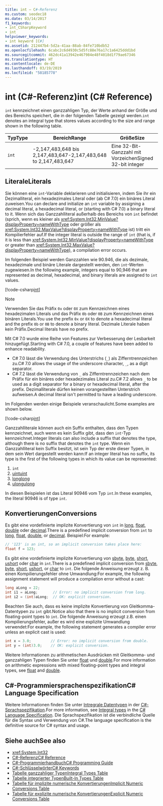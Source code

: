 ```yaml
---
title: int – C#-Referenz
ms.custom: seodec18
ms.date: 03/14/2017
f1_keywords:
- int_CSharpKeyword
- int
helpviewer_keywords:
- int keyword [C#]
ms.assetid: 212447b4-5d2a-41aa-88ab-84fe710bdb52
ms.openlocfilehash: 6cabc2c6d4930c5d5fc88e76a17c1a6425ddd1bd
ms.sourcegitcommit: 462dc41a13942e467984e48f4018d1f79ae67346
ms.translationtype: HT
ms.contentlocale: de-DE
ms.lasthandoff: 03/19/2019
ms.locfileid: "58185778"
---
```

# <a name="int-c-reference"></a><span data-ttu-id="e9800-102">int (C#-Referenz)</span><span class="sxs-lookup"><span data-stu-id="e9800-102">int (C# Reference)</span></span>

<span data-ttu-id="e9800-103">`int` kennzeichnet einen ganzzahligen Typ, der Werte anhand der Größe und des Bereichs speichert, die in der folgenden Tabelle gezeigt werden.</span><span class="sxs-lookup"><span data-stu-id="e9800-103">`int` denotes an integral type that stores values according to the size and range shown in the following table.</span></span>

|<span data-ttu-id="e9800-104">Typ</span><span class="sxs-lookup"><span data-stu-id="e9800-104">Type</span></span>|<span data-ttu-id="e9800-105">Bereich</span><span class="sxs-lookup"><span data-stu-id="e9800-105">Range</span></span>|<span data-ttu-id="e9800-106">Größe</span><span class="sxs-lookup"><span data-stu-id="e9800-106">Size</span></span>|<span data-ttu-id="e9800-107">.NET-Typ</span><span class="sxs-lookup"><span data-stu-id="e9800-107">.NET type</span></span>|
|----------|-----------|----------|-------------------------|
|`int`|<span data-ttu-id="e9800-108">-2,147,483,648 bis 2,147,483,647</span><span class="sxs-lookup"><span data-stu-id="e9800-108">-2,147,483,648 to 2,147,483,647</span></span>|<span data-ttu-id="e9800-109">Eine 32-Bit-Ganzzahl mit Vorzeichen</span><span class="sxs-lookup"><span data-stu-id="e9800-109">Signed 32-bit integer</span></span>|<xref:System.Int32?displayProperty=nameWithType>|

## <a name="literals"></a><span data-ttu-id="e9800-110">Literale</span><span class="sxs-lookup"><span data-stu-id="e9800-110">Literals</span></span>

<span data-ttu-id="e9800-111">Sie können eine `int`-Variable deklarieren und initialisieren, indem Sie ihr ein Dezimalliteral, ein hexadezimales Literal oder (ab C# 7.0) ein binäres Literal zuweisen.</span><span class="sxs-lookup"><span data-stu-id="e9800-111">You can declare and initialize an `int` variable by assigning a decimal literal, a hexadecimal literal, or (starting with C# 7.0) a binary literal to it.</span></span>  <span data-ttu-id="e9800-112">Wenn sich das Ganzzahlliteral außerhalb des Bereichs von `int` befindet (sprich, wenn es kleiner als <xref:System.Int32.MinValue?displayProperty=nameWithType> oder größer als <xref:System.Int32.MaxValue?displayProperty=nameWithType> ist) tritt ein Kompilierfehler auf.</span><span class="sxs-lookup"><span data-stu-id="e9800-112">If the integer literal is outside the range of `int` (that is, if it is less than <xref:System.Int32.MinValue?displayProperty=nameWithType> or greater than <xref:System.Int32.MaxValue?displayProperty=nameWithType>), a compilation error occurs.</span></span>

<span data-ttu-id="e9800-113">Im folgenden Beispiel werden Ganzzahlen wie 90.946, die als dezimale, hexadezimale und binäre Literale dargestellt werden, den `int`-Werten zugewiesen.</span><span class="sxs-lookup"><span data-stu-id="e9800-113">In the following example, integers equal to 90,946 that are represented as decimal, hexadecimal, and binary literals are assigned to `int` values.</span></span>

[!code-csharp[int](../../../../samples/snippets/csharp/language-reference/keywords/numeric-literals.cs#Int)]

> [!NOTE]
> <span data-ttu-id="e9800-114">Verwenden Sie das Präfix `0x` oder `0X` zum Kennzeichnen eines hexadezimalen Literals und das Präfix `0b` oder `0B` zum Kennzeichnen eines binären Literals.</span><span class="sxs-lookup"><span data-stu-id="e9800-114">You use the prefix `0x` or `0X` to denote a hexadecimal literal and the prefix `0b` or `0B` to denote a binary literal.</span></span> <span data-ttu-id="e9800-115">Dezimale Literale haben kein Präfix.</span><span class="sxs-lookup"><span data-stu-id="e9800-115">Decimal literals have no prefix.</span></span>

<span data-ttu-id="e9800-116">Mit C# 7.0 wurde eine Reihe von Features zur Verbesserung der Lesbarkeit hinzugefügt.</span><span class="sxs-lookup"><span data-stu-id="e9800-116">Starting with C# 7.0, a couple of features have been added to enhance readability.</span></span>
- <span data-ttu-id="e9800-117">C# 7.0 lässt die Verwendung des Unterstrichs (`_`) als Zifferntrennzeichen zu.</span><span class="sxs-lookup"><span data-stu-id="e9800-117">C# 7.0 allows the usage of the underscore character, `_`, as a digit separator.</span></span>
- <span data-ttu-id="e9800-118">C# 7.2 lässt die Verwendung von `_` als Zifferntrennzeichen nach dem Präfix für ein binäres oder hexadezimales Literal zu.</span><span class="sxs-lookup"><span data-stu-id="e9800-118">C# 7.2 allows `_` to be used as a digit separator for a binary or hexadecimal literal, after the prefix.</span></span> <span data-ttu-id="e9800-119">Dezimalliterale dürfen keinen vorangestellten Unterstrich aufweisen.</span><span class="sxs-lookup"><span data-stu-id="e9800-119">A decimal literal isn't permitted to have a leading underscore.</span></span>

<span data-ttu-id="e9800-120">Im Folgenden werden einige Beispiele veranschaulicht.</span><span class="sxs-lookup"><span data-stu-id="e9800-120">Some examples are shown below.</span></span>

[!code-csharp[int](../../../../samples/snippets/csharp/language-reference/keywords/numeric-literals.cs#IntS)]

<span data-ttu-id="e9800-121">Ganzzahlliterale können auch ein Suffix enthalten, dass den Typen kennzeichnet, auch wenn es kein Suffix gibt, dass den `int`-Typ kennzeichnet.</span><span class="sxs-lookup"><span data-stu-id="e9800-121">Integer literals can also include a suffix that denotes the type, although there is no suffix that denotes the `int` type.</span></span> <span data-ttu-id="e9800-122">Wenn ein Ganzzahlliteral kein Suffix besitzt, ist sein Typ der erste dieser Typen, in dem sein Wert dargestellt werden kann:</span><span class="sxs-lookup"><span data-stu-id="e9800-122">If an integer literal has no suffix, its type is the first of the following types in which its value can be represented:</span></span>

1. `int`
2. [<span data-ttu-id="e9800-123">uint</span><span class="sxs-lookup"><span data-stu-id="e9800-123">uint</span></span>](../../../csharp/language-reference/keywords/uint.md)
3. [<span data-ttu-id="e9800-124">long</span><span class="sxs-lookup"><span data-stu-id="e9800-124">long</span></span>](../../../csharp/language-reference/keywords/long.md)
4. [<span data-ttu-id="e9800-125">ulong</span><span class="sxs-lookup"><span data-stu-id="e9800-125">ulong</span></span>](../../../csharp/language-reference/keywords/ulong.md)

<span data-ttu-id="e9800-126">In diesen Beispielen ist das Literal 90946 vom Typ `int`.</span><span class="sxs-lookup"><span data-stu-id="e9800-126">In these examples, the literal 90946 is of type `int`.</span></span>

## <a name="conversions"></a><span data-ttu-id="e9800-127">Konvertierungen</span><span class="sxs-lookup"><span data-stu-id="e9800-127">Conversions</span></span>

<span data-ttu-id="e9800-128">Es gibt eine vordefinierte implizite Konvertierung von `int` in [long](../../../csharp/language-reference/keywords/long.md), [float](../../../csharp/language-reference/keywords/float.md), [double](../../../csharp/language-reference/keywords/double.md) oder [decimal](../../../csharp/language-reference/keywords/decimal.md).</span><span class="sxs-lookup"><span data-stu-id="e9800-128">There is a predefined implicit conversion from `int` to [long](../../../csharp/language-reference/keywords/long.md), [float](../../../csharp/language-reference/keywords/float.md), [double](../../../csharp/language-reference/keywords/double.md), or [decimal](../../../csharp/language-reference/keywords/decimal.md).</span></span> <span data-ttu-id="e9800-129">Beispiel:</span><span class="sxs-lookup"><span data-stu-id="e9800-129">For example:</span></span>

```csharp
// '123' is an int, so an implicit conversion takes place here:
float f = 123;
```

<span data-ttu-id="e9800-130">Es gibt eine vordefinierte implizite Konvertierung von [sbyte](../../../csharp/language-reference/keywords/sbyte.md), [byte](../../../csharp/language-reference/keywords/byte.md), [short](../../../csharp/language-reference/keywords/short.md), [ushort](../../../csharp/language-reference/keywords/ushort.md) oder [char](../../../csharp/language-reference/keywords/char.md) in `int`.</span><span class="sxs-lookup"><span data-stu-id="e9800-130">There is a predefined implicit conversion from [sbyte](../../../csharp/language-reference/keywords/sbyte.md), [byte](../../../csharp/language-reference/keywords/byte.md), [short](../../../csharp/language-reference/keywords/short.md), [ushort](../../../csharp/language-reference/keywords/ushort.md), or [char](../../../csharp/language-reference/keywords/char.md) to `int`.</span></span> <span data-ttu-id="e9800-131">Die folgende Anweisung erzeugt z. B. einen Kompilierungsfehler ohne Umwandlung:</span><span class="sxs-lookup"><span data-stu-id="e9800-131">For example, the following assignment statement will produce a compilation error without a cast:</span></span>

```csharp
long aLong = 22;
int i1 = aLong;       // Error: no implicit conversion from long.
int i2 = (int)aLong;  // OK: explicit conversion.
```

<span data-ttu-id="e9800-132">Beachten Sie auch, dass es keine implizite Konvertierung von Gleitkomma-Datentypen zu `int` gibt.</span><span class="sxs-lookup"><span data-stu-id="e9800-132">Notice also that there is no implicit conversion from floating-point types to `int`.</span></span> <span data-ttu-id="e9800-133">Die folgende Anweisung erzeugt z.B. einen Kompilierungsfehler, außer es wird eine explizite Umwandlung verwendet:</span><span class="sxs-lookup"><span data-stu-id="e9800-133">For example, the following statement generates a compiler error unless an explicit cast is used:</span></span>

```csharp
int x = 3.0;         // Error: no implicit conversion from double.
int y = (int)3.0;    // OK: explicit conversion.
```

<span data-ttu-id="e9800-134">Weitere Informationen zu arithmetischen Ausdrücken mit Gleitkomma- und ganzzahligen Typen finden Sie unter [float](../../../csharp/language-reference/keywords/float.md) und [double](../../../csharp/language-reference/keywords/double.md).</span><span class="sxs-lookup"><span data-stu-id="e9800-134">For more information on arithmetic expressions with mixed floating-point types and integral types, see [float](../../../csharp/language-reference/keywords/float.md) and [double](../../../csharp/language-reference/keywords/double.md).</span></span>

## <a name="c-language-specification"></a><span data-ttu-id="e9800-135">C#-Programmiersprachenspezifikation</span><span class="sxs-lookup"><span data-stu-id="e9800-135">C# Language Specification</span></span>

<span data-ttu-id="e9800-136">Weitere Informationen finden Sie unter [Intregrale Datentypen](~/_csharplang/spec/types.md#integral-types) in der [C#-Sprachspezifikation](../language-specification/index.md).</span><span class="sxs-lookup"><span data-stu-id="e9800-136">For more information, see [Integral types](~/_csharplang/spec/types.md#integral-types) in the [C# Language Specification](../language-specification/index.md).</span></span> <span data-ttu-id="e9800-137">Die Sprachspezifikation ist die verbindliche Quelle für die Syntax und Verwendung von C#.</span><span class="sxs-lookup"><span data-stu-id="e9800-137">The language specification is the definitive source for C# syntax and usage.</span></span>

## <a name="see-also"></a><span data-ttu-id="e9800-138">Siehe auch</span><span class="sxs-lookup"><span data-stu-id="e9800-138">See also</span></span>

- <xref:System.Int32>
- [<span data-ttu-id="e9800-139">C#-Referenz</span><span class="sxs-lookup"><span data-stu-id="e9800-139">C# Reference</span></span>](../../../csharp/language-reference/index.md)
- [<span data-ttu-id="e9800-140">C#-Programmierhandbuch</span><span class="sxs-lookup"><span data-stu-id="e9800-140">C# Programming Guide</span></span>](../../../csharp/programming-guide/index.md)
- [<span data-ttu-id="e9800-141">C#-Schlüsselwörter</span><span class="sxs-lookup"><span data-stu-id="e9800-141">C# Keywords</span></span>](../../../csharp/language-reference/keywords/index.md)
- [<span data-ttu-id="e9800-142">Tabelle ganzzahliger Typen</span><span class="sxs-lookup"><span data-stu-id="e9800-142">Integral Types Table</span></span>](../../../csharp/language-reference/keywords/integral-types-table.md)
- [<span data-ttu-id="e9800-143">Tabelle integrierter Typen</span><span class="sxs-lookup"><span data-stu-id="e9800-143">Built-In Types Table</span></span>](../../../csharp/language-reference/keywords/built-in-types-table.md)
- [<span data-ttu-id="e9800-144">Tabelle für implizite numerische Konvertierungen</span><span class="sxs-lookup"><span data-stu-id="e9800-144">Implicit Numeric Conversions Table</span></span>](../../../csharp/language-reference/keywords/implicit-numeric-conversions-table.md)
- [<span data-ttu-id="e9800-145">Tabelle für explizite numerische Konvertierungen</span><span class="sxs-lookup"><span data-stu-id="e9800-145">Explicit Numeric Conversions Table</span></span>](../../../csharp/language-reference/keywords/explicit-numeric-conversions-table.md)
